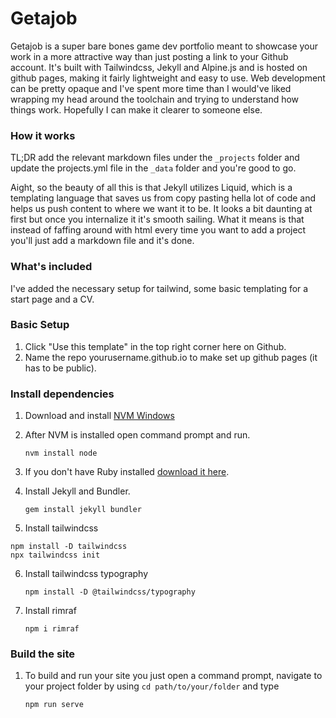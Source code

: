 # Getajob

Getajob is a super bare bones game dev portfolio meant to showcase your work in a more attractive way than just posting a link to your Github account. It's built with Tailwindcss, Jekyll and Alpine.js and is hosted on github pages, making it fairly lightweight and easy to use. Web development can be pretty opaque and I've spent more time than I would've liked wrapping my head around the toolchain and trying to understand how things work. Hopefully I can make it clearer to someone else.

### How it works
TL;DR add the relevant markdown files under the `_projects` folder and update the projects.yml file in the `_data` folder and you're good to go. 

Aight, so the beauty of all this is that Jekyll utilizes Liquid, which is a templating language that saves us from copy pasting hella lot of code and helps us push content to where we want it to be. It looks a bit daunting at first but once you internalize it it's smooth sailing. What it means is that instead of faffing around with html every time you want to add a project you'll just add a markdown file and it's done. 

### What's included
I've added the necessary setup for tailwind, some basic templating for a start page and a CV.

### Basic Setup
1. Click "Use this template" in the top right corner here on Github.
2. Name the repo yourusername.github.io to make set up github pages (it has to be public).
   
### Install dependencies
1. Download and install [NVM Windows](https://github.com/coreybutler/nvm-windows/releases)

2. After NVM is installed open command prompt and run.

   ```nvm install node```

3. If you don't have Ruby installed [download it here](https://rubyinstaller.org/downloads/).

4. Install Jekyll and Bundler.

   ```gem install jekyll bundler```

5.  Install tailwindcss

   ```
   npm install -D tailwindcss 
   npx tailwindcss init
   ```

6. Install tailwindcss typography

   ```npm install -D @tailwindcss/typography```

7. Install rimraf

   ```npm i rimraf```

### Build the site
1. To build and run your site you just open a command prompt, navigate to your project folder by using `cd path/to/your/folder` and type

   ```npm run serve```
